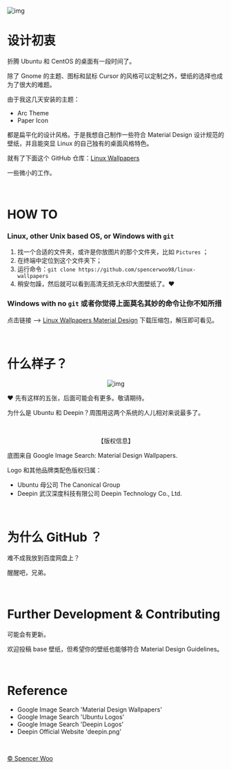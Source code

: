 
![img](https://i.loli.net/2018/04/29/5ae5ca937f0c7.jpg)


# 设计初衷

折腾 Ubuntu 和 CentOS 的桌面有一段时间了。

除了 Gnome 的主题、图标和鼠标 Cursor 的风格可以定制之外，壁纸的选择也成为了很大的难题。

由于我这几天安装的主题：

- Arc Theme
- Paper Icon

都是扁平化的设计风格。于是我想自己制作一些符合 Material Design 设计规范的壁纸，并且能突显 Linux 的自己独有的桌面风格特色。

就有了下面这个 GitHub 仓库：[Linux Wallpapers](https://github.com/spencerwoo98/linux-wallpapers)

一些微小的工作。

<br>

# HOW TO

### Linux, other Unix based OS, or Windows with `git`

1. 找一个合适的文件夹，或许是你放图片的那个文件夹，比如 `Pictures` ；
2. 在终端中定位到这个文件夹下；
3. 运行命令：`git clone https://github.com/spencerwoo98/linux-wallpapers`
4. 稍安勿躁，然后就可以看到高清无损无水印大图壁纸了。:heart:

### Windows with no `git` 或者你觉得上面莫名其妙的命令让你不知所措

点击链接 --> [Linux Wallpapers Material Design](https://github.com/spencerwoo98/linux-wallpapers/archive/master.zip) 下载压缩包，解压即可看见。

<br>

# 什么样子？

<div align='center'>

![img](https://i.loli.net/2018/04/29/5ae5d18625520.jpg)

</div>

:heart: 先有这样的五张，后面可能会有更多。敬请期待。

为什么是 Ubuntu 和 Deepin？周围用这两个系统的人儿相对来说最多了。

<br>

<div align='center'>

【版权信息】

</div>

底图来自 Google Image Search: Material Design Wallpapers.

Logo 和其他品牌类配色版权归属：

- Ubuntu 母公司 The Canonical Group
- Deepin 武汉深度科技有限公司 Deepin Technology Co., Ltd. 

<br>

# 为什么 GitHub ？

难不成我放到百度网盘上？

醒醒吧，兄弟。

<br>

# Further Development & Contributing

可能会有更新。

欢迎投稿 base 壁纸，但希望你的壁纸也能够符合 Material Design Guidelines。

<br>

# Reference

- Google Image Search 'Material Design Wallpapers'
- Google Image Search 'Ubuntu Logos'
- Google Image Search 'Deepin Logos'
- Deepin Official Website 'deepin.png'

<br>

[© Spencer Woo](https://spencerwoo.com)
